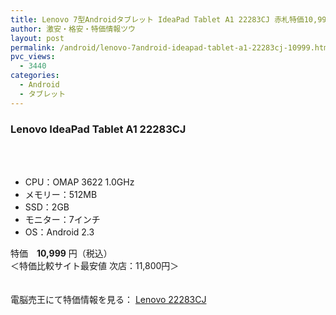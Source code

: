 ```yaml
---
title: Lenovo 7型Androidタブレット IdeaPad Tablet A1 22283CJ 赤札特価10,999円！
author: 激安・格安・特価情報ツウ
layout: post
permalink: /android/lenovo-7android-ideapad-tablet-a1-22283cj-10999.html
pvc_views:
  - 3440
categories:
  - Android
  - タブレット
---
```

### Lenovo IdeaPad Tablet A1 22283CJ

<div class="img-bg2 img_L">
  <a href="http://px.a8.net/svt/ejp?a8mat=1ZT1PU+9FYJYY+2C7O+BWGDT&#038;a8ejpredirect=http%3A%2F%2Fwww.dennobaio.jp%2Fshopdetail%2F001009000188" title="Lenovo 7型Androidタブレット IdeaPad Tablet A1 22283CJ" target="_blank"><br /> </a><br /> <img border="0" src="http://i1.wp.com/www19.a8.net/0.gif?resize=1%2C1" alt="" data-recalc-dims="1" />
</div>

<!--more-->

  * CPU：OMAP 3622 1.0GHz
  * メモリー：512MB
  * SSD：2GB
  * モニター：7インチ
  * OS：Android 2.3

特価　<span class="tokka-price"><strong>10,999</strong></span> 円（税込）  
＜特価比較サイト最安値 次店：11,800円＞

　  
電脳売王にて特価情報を見る： <span class="fs150p"><a href="http://px.a8.net/svt/ejp?a8mat=1ZT1PU+9FYJYY+2C7O+BWGDT&#038;a8ejpredirect=http%3A%2F%2Fwww.dennobaio.jp%2Fshopdetail%2F001009000188" target="_blank">Lenovo 22283CJ</a></span>